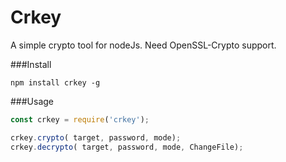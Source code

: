 # Crkey
A simple crypto tool for nodeJs.
Need OpenSSL-Crypto support.

###Install
```
npm install crkey -g
```

###Usage
```js
const crkey = require('crkey');

crkey.crypto( target, password, mode);
crkey.decrypto( target, password, mode, ChangeFile);

```